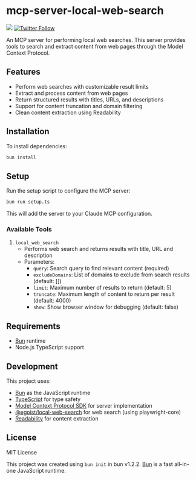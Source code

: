 # mcp-server-local-web-search

![](https://img.shields.io/badge/A%20FRAD%20PRODUCT-WIP-yellow) [![Twitter Follow](https://img.shields.io/twitter/follow/FradSer?style=social)](https://twitter.com/FradSer)

An MCP server for performing local web searches. This server provides tools to search and extract content from web pages through the Model Context Protocol.

## Features

- Perform web searches with customizable result limits
- Extract and process content from web pages
- Return structured results with titles, URLs, and descriptions
- Support for content truncation and domain filtering
- Clean content extraction using Readability

## Installation

To install dependencies:

```bash
bun install
```

## Setup

Run the setup script to configure the MCP server:

```bash
bun run setup.ts
```

This will add the server to your Claude MCP configuration.

### Available Tools

1. `local_web_search`
   - Performs web search and returns results with title, URL and description
   - Parameters:
     - `query`: Search query to find relevant content (required)
     - `excludeDomains`: List of domains to exclude from search results (default: [])
     - `limit`: Maximum number of results to return (default: 5)
     - `truncate`: Maximum length of content to return per result (default: 4000)
     - `show`: Show browser window for debugging (default: false)

## Requirements

- [Bun](https://bun.sh) runtime
- Node.js TypeScript support

## Development

This project uses:

- [Bun](https://bun.sh) as the JavaScript runtime
- [TypeScript](https://www.typescriptlang.org/) for type safety
- [Model Context Protocol SDK](https://github.com/modelcontextprotocol/sdk) for server implementation
- [@egoist/local-web-search](https://github.com/egoist/local-web-search/) for web search (using playwright-core)
- [Readability](https://github.com/mozilla/readability) for content extraction

## License

MIT License

This project was created using `bun init` in bun v1.2.2. [Bun](https://bun.sh) is a fast all-in-one JavaScript runtime.
